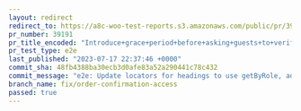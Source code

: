 ```yaml
---
layout: redirect
redirect_to: https://a8c-woo-test-reports.s3.amazonaws.com/public/pr/39191/e2e/index.html
pr_number: 39191
pr_title_encoded: "Introduce+grace+period+before+asking+guests+to+verify+their+email+address"
pr_test_type: e2e
last_published: "2023-07-17 22:37:46 +0000"
commit_sha: 48fb4388ba30ecb3d0afe83a52a290441c78c432
commit_message: "e2e: Update locators for headings to use getByRole, add await to clea…"
branch_name: fix/order-confirmation-access
passed: true
---
```

